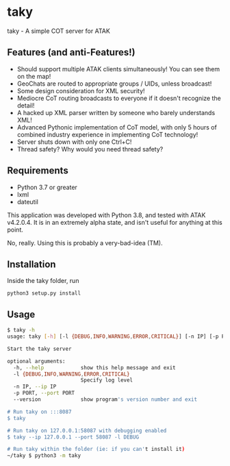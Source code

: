 # taky

taky - A simple COT server for ATAK

## Features (and anti-Features!)

 * Should support multiple ATAK clients simultaneously! You can see them on the
   map!
 * GeoChats are routed to appropriate groups / UIDs, unless broadcast!
 * Some design consideration for XML security!
 * Mediocre CoT routing broadcasts to everyone if it doesn't recognize the
   detail!
 * A hacked up XML parser written by someone who barely understands XML!
 * Advanced Pythonic implementation of CoT model, with only 5 hours of combined
   industry experience in implementing CoT technology!
 * Server shuts down with only one Ctrl+C!
 * Thread safety? Why would you need thread safety?

## Requirements

 * Python 3.7 or greater
 * lxml
 * dateutil

This application was developed with Python 3.8, and tested with ATAK v4.2.0.4.
It is in an extremely alpha state, and isn't useful for anything at this point.

No, really. Using this is probably a very-bad-idea (TM).

## Installation

Inside the taky folder, run

`python3 setup.py install`

## Usage

```bash
$ taky -h
usage: taky [-h] [-l {DEBUG,INFO,WARNING,ERROR,CRITICAL}] [-n IP] [-p PORT] [--version]

Start the taky server

optional arguments:
  -h, --help            show this help message and exit
  -l {DEBUG,INFO,WARNING,ERROR,CRITICAL}
                        Specify log level
  -n IP, --ip IP
  -p PORT, --port PORT
  --version             show program's version number and exit

# Run taky on :::8087
$ taky

# Run taky on 127.0.0.1:58087 with debugging enabled
$ taky --ip 127.0.0.1 --port 58087 -l DEBUG

# Run taky within the folder (ie: if you can't install it)
~/taky $ python3 -m taky
```
